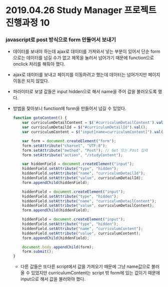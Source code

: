 # 2019.04.26 Study Manager 프로젝트 진행과정 10

### javascript로 post 방식으로 form 만들어서 보내기
- 데이터를 보내야 하는데 ajax로 데이터를 가져와서 넣는 부분이 있어서 단순 form으로는 데이터를 넘길 수가 없고 제목을 눌러서 넘어가기 때문에 function으로 onclick 처리를 해줘야 했다.
- ajax로 데이터를 보내고 페이지를 이동하려고 했는데 데이터는 넘어가지만 페이지 이동은 되지 않았다.
- 파라미터로 보낼 값들은 input hidden으로 해서 name을 주어 값을 불러오도록 했다.
- 방법을 찾아보니 function에 form을 만들어서 넘길 수 있었다.

    ```javascript
    function gotoContent() {
        var curriculumDetailContent = $('#curriculumDetailContent').val();
        var curriculumDetailId = $("#curriculumDetailId").val();
        var curriculumContent = $("input[name=curriculumContent]").val();

        var form = document.createElement("form");
        form.setAttribute("charset", "UTF-8");
        form.setAttribute("method", "Post"); // Get 또는 Post 입력
        form.setAttribute("action", "/studyContent");
    
        var hiddenField = document.createElement("input");
        hiddenField.setAttribute("type", "hidden");
        hiddenField.setAttribute("name", "curriculumDetailId");
        hiddenField.setAttribute("value", curriculumDetailId);
        form.appendChild(hiddenField);
    
        hiddenField = document.createElement("input");
        hiddenField.setAttribute("type", "hidden");
        hiddenField.setAttribute("name", "curriculumDetailContent");
        hiddenField.setAttribute("value", curriculumDetailContent);
        form.appendChild(hiddenField);
    
        hiddenField = document.createElement("input");
        hiddenField.setAttribute("type", "hidden");
        hiddenField.setAttribute("name", "curriculumContent");
        hiddenField.setAttribute("value", curriculumContent);
        form.appendChild(hiddenField);
    
        document.body.appendChild(form);
        form.submit();
    }
    ```

    * 다른 값들은 또다른 script에서 값을 가져오기 때문에 그냥 name값으로 불러올 수 있었지만 curriculumContent는 script 밖 form에 있는 값이기 때문에 input으로 해서 값을 불러와야 했다.
    
